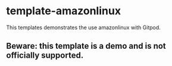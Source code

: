 # template-amazonlinux
This templates demonstrates the use amazonlinux with Gitpod.

## Beware: this template is a demo and is not officially supported.
